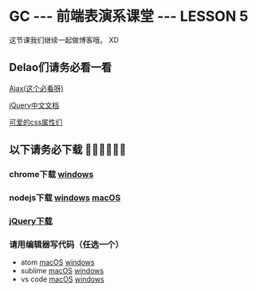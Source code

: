 # GC --- 前端表演系课堂 --- LESSON 5



这节课我们继续一起做博客哦。 XD



## Delao们请务必看一看

[Ajax(这个必看呀)](http://www.w3school.com.cn/ajax/)

[jQuery中文文档](http://jquery.cuishifeng.cn/)

[可爱的css属性们](http://www.w3school.com.cn/cssref/)



## 以下请务必下载 🙏🙏🙏🙏🙏🙏

### chrome下载 [windows](http://rj.baidu.com/soft/detail/14744.html) 

### nodejs下载 [windows](http://noddl-10037215.cos.myqcloud.com/node-v6.8.1-x86.msi) [macOS](http://noddl-10037215.cos.myqcloud.com/node-v6.8.1.pkg)  

### [jQuery下载](https://code.jquery.com/jquery-3.1.1.js)

### 请用编辑器写代码（任选一个）

- atom [macOS](https://atom.io/download/mac) [windows](https://github.com/atom/atom/releases/download/v1.10.2/atom-windows.zip)
- sublime [macOS](https://download.sublimetext.com/Sublime%20Text%20Build%203126.dmg) [windows](https://download.sublimetext.com/Sublime%20Text%20Build%203126%20x64%20Setup.exe)
- vs code [macOS](https://go.microsoft.com/fwlink/?LinkID=620882) [windows](https://go.microsoft.com/fwlink/?LinkID=620882)

